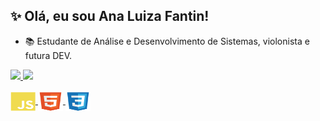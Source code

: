 ## ✨ Olá,  eu sou Ana Luiza Fantin!
- 📚      Estudante de Análise e Desenvolvimento de Sistemas, violonista e futura DEV.

  
<div>
  <a href="https://github.com/analuizafantin">
  <img height="180em" src="https://github-readme-stats.vercel.app/api?username=analuizafantin&show_icons=true&theme=dracula&include_all_commits=true&count_private=true"/>
  <img height="180em" src="https://github-readme-stats.vercel.app/api/top-langs/?username=analuizafantin&layout=compact&langs_count=7&theme=dracula"/>
</div>
<div style="display: inline_block"><br>
  <img align="center" alt="Ana-Js" height="30" width="40" src="https://raw.githubusercontent.com/devicons/devicon/master/icons/javascript/javascript-plain.svg">
  <img align="center" alt="Ana-HTML" height="30" width="40" src="https://raw.githubusercontent.com/devicons/devicon/master/icons/html5/html5-original.svg">
  <img align="center" alt="Ana-CSS" height="30" width="40" src="https://raw.githubusercontent.com/devicons/devicon/master/icons/css3/css3-original.svg">
</div>
